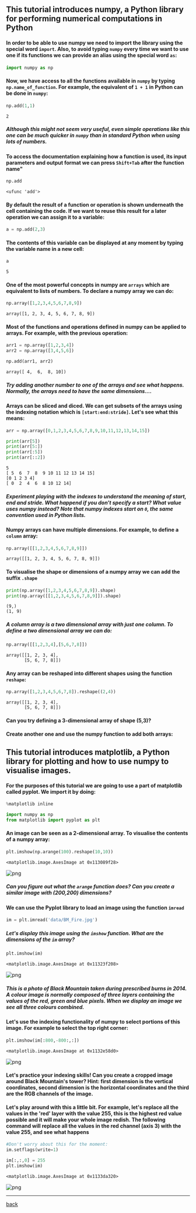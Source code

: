 
## This tutorial introduces numpy, a Python library for performing numerical computations in Python

#### In order to be able to use numpy we need to import the library using the special word `import`. Also, to avoid typing `numpy` every time we want to use one if its functions we can provide an alias using the special word `as`:


```python
import numpy as np
```

#### Now, we have access to all the functions available in `numpy` by typing `np.name_of_function`. For example, the equivalent of `1 + 1` in Python can be done in `numpy`:


```python
np.add(1,1)
```




    2



##### Although this might not seem very useful, even simple operations like this one can be much quicker in `numpy` than in standard Python when using lots of numbers.

#### To access the documentation explaining how a function is used, its input parameters and output format we can press `Shift+Tab` after the function name"


```python
np.add
```




    <ufunc 'add'>



#### By default the result of a function or operation is shown underneath the cell containing the code. If we want to reuse this result for a later operation we can assign it to a variable:


```python
a = np.add(2,3)
```

#### The contents of this variable can be displayed at any moment by typing the variable name in a new cell:


```python
a
```




    5



#### One of the most powerful concepts in numpy are `arrays` which are equivalent to lists of numbers. To declare a numpy array we can do:


```python
np.array([1,2,3,4,5,6,7,8,9])
```




    array([1, 2, 3, 4, 5, 6, 7, 8, 9])



#### Most of the functions and operations defined in numpy can be applied to arrays. For example, with the previous operation:


```python
arr1 = np.array([1,2,3,4])
arr2 = np.array([3,4,5,6])

np.add(arr1, arr2)
```




    array([ 4,  6,  8, 10])



##### Try adding another number to one of the arrays and see what happens. Normally, the arrays need to have the same dimensions....

#### Arrays can be sliced and diced. We can get subsets of the arrays using the indexing notation which is `[start:end:stride]`. Let's see what this means:


```python
arr = np.array([0,1,2,3,4,5,6,7,8,9,10,11,12,13,14,15])

print(arr[5])
print(arr[5:])
print(arr[:5])
print(arr[::2])
```

    5
    [ 5  6  7  8  9 10 11 12 13 14 15]
    [0 1 2 3 4]
    [ 0  2  4  6  8 10 12 14]


##### Experiment playing with the indexes to understand the meaning of start, end and stride. What happend if you don't specify a start? What value uses numpy instead? Note that numpy indexes start on `0`, the same convention used in Python lists.

#### Numpy arrays can have multiple dimensions. For example, to define a `column` array: 


```python
np.array([[1,2,3,4,5,6,7,8,9]])
```




    array([[1, 2, 3, 4, 5, 6, 7, 8, 9]])



#### To visualise the shape or dimensions of a numpy array we can add the suffix `.shape`


```python
print(np.array([1,2,3,4,5,6,7,8,9]).shape)
print(np.array([[1,2,3,4,5,6,7,8,9]]).shape)
```

    (9,)
    (1, 9)


##### A column array is a two dimensional array with just one column. To define a two dimensional array we can do:


```python
np.array([[1,2,3,4],[5,6,7,8]])
```




    array([[1, 2, 3, 4],
           [5, 6, 7, 8]])



#### Any array can be reshaped into different shapes using the function `reshape`:


```python
np.array([1,2,3,4,5,6,7,8]).reshape((2,4))
```




    array([[1, 2, 3, 4],
           [5, 6, 7, 8]])



#### Can you try defining a 3-dimensional array of shape (5,3)?

#### Create another one and use the numpy function to add both arrays:

## This tutorial introduces matplotlib, a Python library for plotting and how to use numpy to visualise images.

#### For the purposes of this tutorial we are going to use a part of matplotlib called pyplot. We import it by doing:


```python
%matplotlib inline

import numpy as np
from matplotlib import pyplot as plt
```

#### An image can be seen as a 2-dimensional array. To visualise the contents of a numpy array:


```python
plt.imshow(np.arange(100).reshape(10,10))
```




    <matplotlib.image.AxesImage at 0x113089f28>




![png](1_intro_to_numpy_files/1_intro_to_numpy_34_1.png)


##### Can you figure out what the `arange` function does? Can you create a similar image with (200,200) dimensions?

#### We can use the Pyplot library to load an image using the function `imread`


```python
im = plt.imread('data/BM_Fire.jpg')
```

##### Let's display this image using the `imshow` function. What are the dimensions of the `im` array? 


```python
plt.imshow(im)
```




    <matplotlib.image.AxesImage at 0x11323f208>




![png](1_intro_to_numpy_files/1_intro_to_numpy_39_1.png)


##### This is a photo of Black Mountain taken during prescribed burns in 2014. A colour image is normally composed of three layers containing the values of the red, green and blue pixels. When we display an image we see all three colours combined.

#### Let's use the indexing functionality of numpy to select portions of this image. For example to select the top right corner:


```python
plt.imshow(im[:800,-800:,:])
```




    <matplotlib.image.AxesImage at 0x1132e58d0>




![png](1_intro_to_numpy_files/1_intro_to_numpy_42_1.png)


#### Let's practice your indexing skills! Can you create a cropped image around Black Mountain's tower? Hint: first dimension is the vertical coordinates, second dimension is the horizontal coordinates and the third are the RGB channels of the image.

#### Let's play around with this a little bit. For example, let's replace all the values in the 'red' layer with the value 255, this is the highest red value possible and it will make your whole image redish. The following command will replace all the values in the red channel (axis 3) with the value 255, and see what happens


```python
#Don't worry about this for the moment:
im.setflags(write=1)

im[:,:,0] = 255
plt.imshow(im)
```




    <matplotlib.image.AxesImage at 0x1133da320>




![png](1_intro_to_numpy_files/1_intro_to_numpy_45_1.png)

***

[back](/program.md)
